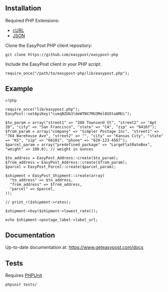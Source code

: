Installation
------------------

Required PHP Extensions:
- [cURL](http://php.net/manual/en/book.curl.php)
- [JSON](http://php.net/manual/en/book.json.php)

Clone the EasyPost PHP client repository:

    git clone https://github.com/easypost/easypost-php

Include the EasyPost client in your PHP script:

    require_once("/path/to/easypost-php/lib/easypost.php");

Example
----------------

    <?php

    require_once("lib/easypost.php");
    EasyPost::setApiKey("cueqNZUb3ldeWTNX7MU3Mel8UXtaAMUi");
    
    $to_param = array("street1" => "388 Townsend St", "street2" => "Apt 20", "city" => "San Francisco", "state" => "CA", "zip" => "94107");
    $from_param = array("company" => "Simpler Postage Inc", "street1" => "764 Warehouse Ave", "street2" => "", "city" => "Kansas City", "state" => "KS", "zip" => "66101", "phone" => "620-123-4567");
    $parcel_param = array("predefined_package" => "LargeFlatRateBox", "weight" => 100.0); // weight in ounces

    $to_address = EasyPost_Address::create($to_param);
    $from_address = EasyPost_Address::create($from_param);
    $parcel = EasyPost_Parcel::create($parcel_param);

    $shipment = EasyPost_Shipment::create(array(
      "to_address" => $to_address,
      "from_address" => $from_address,
      "parcel" => $parcel,
    ));

    // print_r($shipment->rates);
       
    $shipment->buy($shipment->lowest_rate());

    echo $shipment->postage_label->label_url;

Documentation
--------------------

Up-to-date documentation at: https://www.geteasypost.com/docs

Tests
--------------------
Requires [PHPUnit](https://github.com/sebastianbergmann/phpunit/)

    phpunit tests/